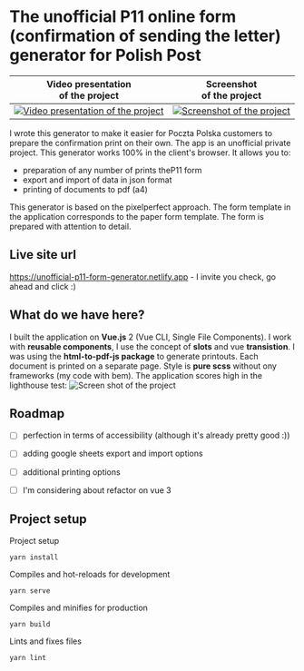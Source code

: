 # The unofficial P11 online form (confirmation of sending the letter) generator for Polish Post

|Video presentation <Br />of the project|Screenshot <br />of the project|
|--|--|
|[![Video presentation of the project](https://s08.pl/git/img/post/post-youtube.png)](https://www.youtube.com/watch?v=x7ZSG-QgDtk)|[![Screenshot of the project](https://s08.pl/git/img/post/post-screen.png)](https://unofficial-p11-form-generator.netlify.app)|

I wrote this generator to make it easier for Poczta Polska customers to prepare the confirmation print on their own.
The app is an unofficial private project. This generator works 100% in the client's browser. It allows you to:

- preparation of any number of prints theP11 form
- export and import of data in json format
- printing of documents to pdf (a4)

This generator is based on the pixelperfect approach. The form template in the application corresponds to the paper form template. The form is prepared with attention to detail.

## Live site url 

https://unofficial-p11-form-generator.netlify.app - I invite you check, go ahead and click :)

## What do we have here?

I built the application on **Vue.js** 2 (Vue CLI, Single File Components). I work with **reusable components**, I use the concept of **slots** and vue **transistion**. I was using the **html-to-pdf-js package** to generate printouts. Each document is printed on a separate page. Style is **pure scss** without ony frameworks (my code with bem). The application scores high in the lighthouse test:
![Screen shot of the project](https://s08.pl/git/img/post/hiscrore.png)


## Roadmap
 - [ ] perfection in terms of accessibility (although it's already pretty good :))
 - [ ] adding google sheets export and import options
 - [ ] additional printing options
 - [ ] I'm considering about refactor on vue 3


## Project setup
Project setup

    yarn install

Compiles and hot-reloads for development

    yarn serve

Compiles and minifies for production

    yarn build

Lints and fixes files

    yarn lint

